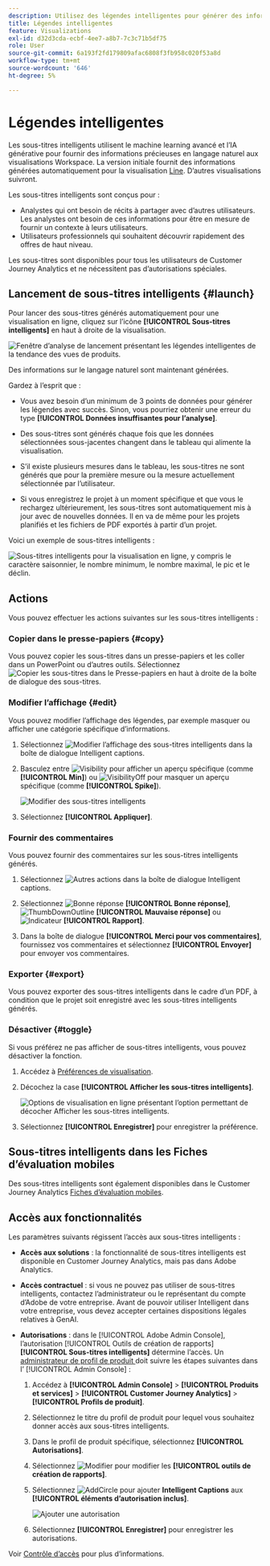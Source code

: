 ```yaml
---
description: Utilisez des légendes intelligentes pour générer des informations en langage naturel afin d’afficher rapidement les tendances dans les visualisations.
title: Légendes intelligentes
feature: Visualizations
exl-id: d32d3cda-ecbf-4ee7-a8b7-7c3c71b5df75
role: User
source-git-commit: 6a193f2fd179809afac6808f3fb958c020f53a8d
workflow-type: tm+mt
source-wordcount: '646'
ht-degree: 5%

---
```


# Légendes intelligentes

Les sous-titres intelligents utilisent le machine learning avancé et l’IA générative pour fournir des informations précieuses en langage naturel aux visualisations Workspace. La version initiale fournit des informations générées automatiquement pour la visualisation [Line](line.md). D’autres visualisations suivront.

Les sous-titres intelligents sont conçus pour :

* Analystes qui ont besoin de récits à partager avec d’autres utilisateurs. Les analystes ont besoin de ces informations pour être en mesure de fournir un contexte à leurs utilisateurs.
* Utilisateurs professionnels qui souhaitent découvrir rapidement des offres de haut niveau.

Les sous-titres sont disponibles pour tous les utilisateurs de Customer Journey Analytics et ne nécessitent pas d’autorisations spéciales.

## Lancement de sous-titres intelligents {#launch}

Pour lancer des sous-titres générés automatiquement pour une visualisation en ligne, cliquez sur l’icône **[!UICONTROL Sous-titres intelligents]** en haut à droite de la visualisation.

![Fenêtre d’analyse de lancement présentant les légendes intelligentes de la tendance des vues de produits. ](assets/intell-caps-1.png)

Des informations sur le langage naturel sont maintenant générées.

Gardez à l’esprit que :

* Vous avez besoin d’un minimum de 3 points de données pour générer les légendes avec succès. Sinon, vous pourriez obtenir une erreur du type **[!UICONTROL Données insuffisantes pour l’analyse]**.

* Des sous-titres sont générés chaque fois que les données sélectionnées sous-jacentes changent dans le tableau qui alimente la visualisation.

* S’il existe plusieurs mesures dans le tableau, les sous-titres ne sont générés que pour la première mesure ou la mesure actuellement sélectionnée par l’utilisateur.

* Si vous enregistrez le projet à un moment spécifique et que vous le rechargez ultérieurement, les sous-titres sont automatiquement mis à jour avec de nouvelles données. Il en va de même pour les projets planifiés et les fichiers de PDF exportés à partir d’un projet.

Voici un exemple de sous-titres intelligents :

![ Sous-titres intelligents pour la visualisation en ligne, y compris le caractère saisonnier, le nombre minimum, le nombre maximal, le pic et le déclin.](assets/captions.png)

## Actions

Vous pouvez effectuer les actions suivantes sur les sous-titres intelligents :

### Copier dans le presse-papiers {#copy}

Vous pouvez copier les sous-titres dans un presse-papiers et les coller dans un PowerPoint ou d’autres outils. Sélectionnez ![Copier les sous-titres dans le Presse-papiers](/help/assets/icons/Copy.svg) en haut à droite de la boîte de dialogue des sous-titres.

### Modifier l’affichage {#edit}

Vous pouvez modifier l’affichage des légendes, par exemple masquer ou afficher une catégorie spécifique d’informations.

1. Sélectionnez ![Modifier l’affichage des sous-titres intelligents](/help/assets/icons/EditInLight.svg) dans la boîte de dialogue Intelligent captions.

1. Basculez entre ![Visibility](/help/assets/icons/Visibility.svg) pour afficher un aperçu spécifique (comme **[!UICONTROL Min]**) ou ![VisibilityOff](/help/assets/icons/VisibilityOff.svg) pour masquer un aperçu spécifique (comme **[!UICONTROL Spike]**).

   ![Modifier des sous-titres intelligents](assets/edit-intelligent-captions.png)

1. Sélectionnez **[!UICONTROL Appliquer]**.


### Fournir des commentaires

Vous pouvez fournir des commentaires sur les sous-titres intelligents générés.

1. Sélectionnez ![Autres actions](/help/assets/icons/More.svg) dans la boîte de dialogue Intelligent captions.

1. Sélectionnez ![Bonne réponse](/help/assets/icons/ThumbUpOutline.svg) **[!UICONTROL Bonne réponse]**, ![ThumbDownOutline](/help/assets/icons/ThumbDownOutline.svg) **[!UICONTROL Mauvaise réponse]** ou ![Indicateur](/help/assets/icons/Flag.svg) **[!UICONTROL Rapport]**.

1. Dans la boîte de dialogue **[!UICONTROL Merci pour vos commentaires]**, fournissez vos commentaires et sélectionnez **[!UICONTROL Envoyer]** pour envoyer vos commentaires.

### Exporter {#export}

Vous pouvez exporter des sous-titres intelligents dans le cadre d’un PDF, à condition que le projet soit enregistré avec les sous-titres intelligents générés.

### Désactiver {#toggle}

Si vous préférez ne pas afficher de sous-titres intelligents, vous pouvez désactiver la fonction.

1. Accédez à [Préférences de visualisation](/help/analysis-workspace/user-preferences.md#visualizations-preferences).
1. Décochez la case **[!UICONTROL Afficher les sous-titres intelligents]**.

   ![Options de visualisation en ligne présentant l’option permettant de décocher Afficher les sous-titres intelligents.](assets/toggle-captions.png)

1. Sélectionnez **[!UICONTROL Enregistrer]** pour enregistrer la préférence.


## Sous-titres intelligents dans les Fiches d’évaluation mobiles

Des sous-titres intelligents sont également disponibles dans le Customer Journey Analytics [Fiches d’évaluation mobiles](https://experienceleague.adobe.com/fr/docs/analytics-platform/using/cja-dashboards/manage-scorecard#captions).

## Accès aux fonctionnalités

Les paramètres suivants régissent l’accès aux sous-titres intelligents :

* **Accès aux solutions** : la fonctionnalité de sous-titres intelligents est disponible en Customer Journey Analytics, mais pas dans Adobe Analytics.

* **Accès contractuel** : si vous ne pouvez pas utiliser de sous-titres intelligents, contactez l’administrateur ou le représentant du compte d’Adobe de votre entreprise. Avant de pouvoir utiliser Intelligent dans votre entreprise, vous devez accepter certaines dispositions légales relatives à GenAI.

* **Autorisations** : dans le [!UICONTROL Adobe Admin Console], l’autorisation [!UICONTROL Outils de création de rapports] **[!UICONTROL Sous-titres intelligents]** détermine l’accès. Un [ administrateur de profil de produit ](https://helpx.adobe.com/fr/enterprise/using/manage-product-profiles.html) doit suivre les étapes suivantes dans l’ [!UICONTROL Admin Console] :
   1. Accédez à **[!UICONTROL Admin Console]** > **[!UICONTROL Produits et services]** > **[!UICONTROL Customer Journey Analytics]** > **[!UICONTROL Profils de produit]**.
   1. Sélectionnez le titre du profil de produit pour lequel vous souhaitez donner accès aux sous-titres intelligents.
   1. Dans le profil de produit spécifique, sélectionnez **[!UICONTROL Autorisations]**.
   1. Sélectionnez ![Modifier](/help/assets/icons/Edit.svg) pour modifier les **[!UICONTROL outils de création de rapports]**.
   1. Sélectionnez ![AddCircle](/help/assets/icons/AddCircle.svg) pour ajouter **Intelligent Captions** aux **[!UICONTROL éléments d’autorisation inclus]**.

      ![Ajouter une autorisation](./assets/intelligent-captions-permissions.png)

   1. Sélectionnez **[!UICONTROL Enregistrer]** pour enregistrer les autorisations.

Voir [Contrôle d’accès](/help/technotes/access-control.md#access-control) pour plus d’informations.
